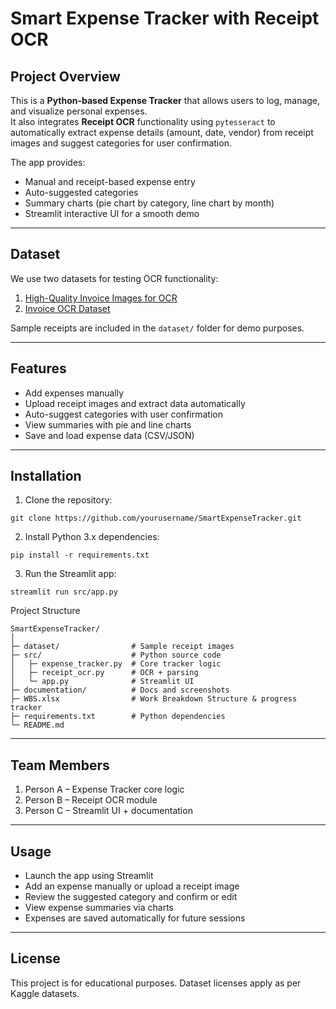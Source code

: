 # Smart Expense Tracker with Receipt OCR

## Project Overview
This is a **Python-based Expense Tracker** that allows users to log, manage, and visualize personal expenses.  
It also integrates **Receipt OCR** functionality using `pytesseract` to automatically extract expense details (amount, date, vendor) from receipt images and suggest categories for user confirmation.

The app provides:
- Manual and receipt-based expense entry
- Auto-suggested categories
- Summary charts (pie chart by category, line chart by month)
- Streamlit interactive UI for a smooth demo

---

## Dataset
We use two datasets for testing OCR functionality:

1. [High-Quality Invoice Images for OCR](https://www.kaggle.com/datasets/osamahosamabdellatif/high-quality-invoice-images-for-ocr)  
2. [Invoice OCR Dataset](https://www.kaggle.com/datasets/senju14/invoice-ocr)

Sample receipts are included in the `dataset/` folder for demo purposes.

---

## Features
- Add expenses manually
- Upload receipt images and extract data automatically
- Auto-suggest categories with user confirmation
- View summaries with pie and line charts
- Save and load expense data (CSV/JSON)

---

## Installation

1. Clone the repository:
```
git clone https://github.com/yourusername/SmartExpenseTracker.git
```
2. Install Python 3.x dependencies:
```
pip install -r requirements.txt
```
3. Run the Streamlit app:
```
streamlit run src/app.py
```
Project Structure
```
SmartExpenseTracker/
│
├─ dataset/                # Sample receipt images
├─ src/                    # Python source code
│   ├─ expense_tracker.py  # Core tracker logic
│   ├─ receipt_ocr.py      # OCR + parsing
│   └─ app.py              # Streamlit UI
├─ documentation/          # Docs and screenshots
├─ WBS.xlsx                # Work Breakdown Structure & progress tracker
├─ requirements.txt        # Python dependencies
└─ README.md
```
---

## Team Members

1. Person A – Expense Tracker core logic
2. Person B – Receipt OCR module
3. Person C – Streamlit UI + documentation
---

## Usage

- Launch the app using Streamlit
- Add an expense manually or upload a receipt image
- Review the suggested category and confirm or edit
- View expense summaries via charts
- Expenses are saved automatically for future sessions
---

## License
This project is for educational purposes. Dataset licenses apply as per Kaggle datasets.
